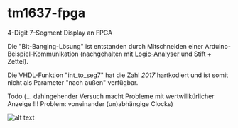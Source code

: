# tm1637-fpga
4-Digit 7-Segment Display an FPGA

Die "Bit-Banging-Lösung" ist entstanden durch Mitschneiden einer Arduino-Beispiel-Kommunikation (nachgehalten mit [Logic-Analyser](https://www.saleae.com/de) und Stift + Zettel).

Die VHDL-Funktion "int_to_seg7" hat die Zahl *2017* hartkodiert und ist somit nicht als Parameter "nach außen" verfügbar. 

Todo (... dahingehender Versuch macht Probleme mit wertwillkürlicher Anzeige !!! Problem: voneinander (un)abhängige Clocks)

![alt text](https://i.ebayimg.com/images/g/qf8AAOSw301aUlaS/s-l400.jpg "TM1637")
